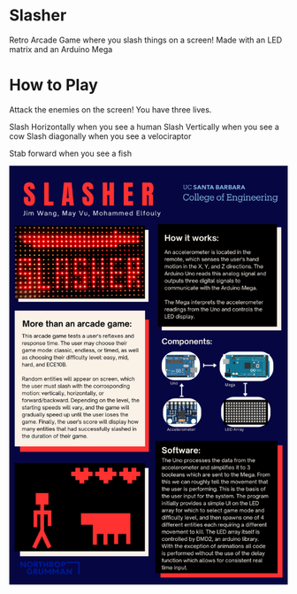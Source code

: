 # Slasher
Retro Arcade Game where you slash things on a screen! Made with an LED matrix and an Arduino Mega

# How to Play
Attack the enemies on the screen! You have three lives.

Slash Horizontally when you see a human
Slash Vertically when you see a cow
Slash diagonally when you see a velociraptor

Stab forward when you see a fish

![Poster of our game](./Slasher.png)

